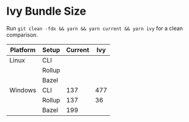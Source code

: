 # Ivy Bundle Size

Run `git clean -fdx && yarn && yarn current && yarn ivy` for a clean comparison.

| Platform | Setup  | Current | Ivy |
|----------|--------|---------|-----|
| Linux    | CLI    |         |     |
|          | Rollup |         |     |
|          | Bazel  |         |     |
| Windows  | CLI    | 137     | 477 |
|          | Rollup | 137     | 36  |
|          | Bazel  | 199     |     |
